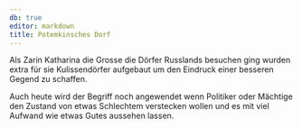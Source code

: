 ```yaml
---
db: true
editor: markdown
title: Potemkinsches Dorf
---
```


Als Zarin Katharina die Grosse die Dörfer Russlands besuchen ging wurden
extra für sie Kulissendörfer aufgebaut um den Eindruck einer besseren
Gegend zu schaffen.

Auch heute wird der Begriff noch angewendet wenn Politiker oder Mächtige
den Zustand von etwas Schlechtem verstecken wollen und es mit viel
Aufwand wie etwas Gutes aussehen lassen.
